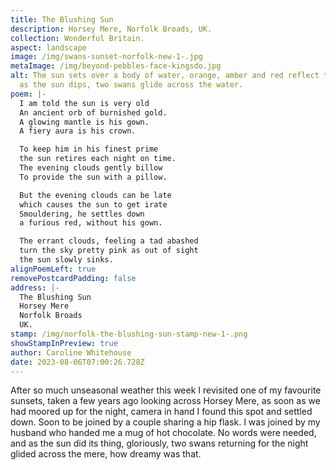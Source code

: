 ```yaml
---
title: The Blushing Sun
description: Horsey Mere, Norfolk Broads, UK.
collection: Wonderful Britain.
aspect: landscape
image: /img/swans-sunset-norfolk-new-1-.jpg
metaImage: /img/beyond-pebbles-face-kingsdo.jpg
alt: The sun sets over a body of water, orange, amber and red reflect the sky,
  as the sun dips, two swans glide across the water.
poem: |-
  I am told the sun is very old
  An ancient orb of burnished gold.
  A glowing mantle is his gown.
  A fiery aura is his crown.

  To keep him in his finest prime
  the sun retires each night on time.
  The evening clouds gently billow 
  To provide the sun with a pillow.

  But the evening clouds can be late
  which causes the sun to get irate 
  Smouldering, he settles down
  a furious red, without his gown.

  The errant clouds, feeling a tad abashed
  turn the sky pretty pink as out of sight 
  the sun slowly sinks.
alignPoemLeft: true
removePostcardPadding: false
address: |-
  The Blushing Sun
  Horsey Mere
  Norfolk Broads
  UK.
stamp: /img/norfolk-the-blushing-sun-stamp-new-1-.png
showStampInPreview: true
author: Caroline Whitehouse
date: 2023-08-06T07:00:26.728Z
---
```

After so much unseasonal weather this week I revisited one of my favourite sunsets, taken a few years ago looking across Horsey Mere, as soon as we had moored up for the night, camera in hand I found this spot and settled down. Soon to be joined by a couple sharing a hip flask. I was joined by my husband who handed me a mug of hot chocolate. No words were needed, and as the sun did its thing, gloriously, two swans returning for the night glided across the mere, how dreamy was that.
